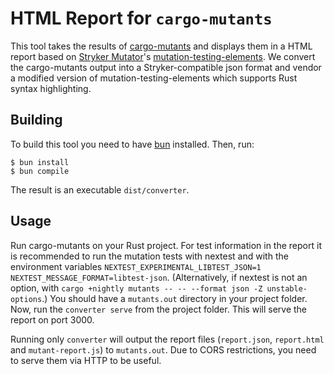 # HTML Report for `cargo-mutants`

This tool takes the results of [cargo-mutants](https://mutants.rs/) and displays them in a HTML report based on [Stryker Mutator](https://stryker-mutator.io/)'s [mutation-testing-elements](https://github.com/stryker-mutator/mutation-testing-elements/tree/master/packages/elements).
We convert the cargo-mutants output into a Stryker-compatible json format and vendor a modified version of mutation-testing-elements which supports Rust syntax highlighting.

## Building

To build this tool you need to have [bun](https://bun.sh) installed. Then, run:

```shell
$ bun install
$ bun compile
```

The result is an executable `dist/converter`.

## Usage

Run cargo-mutants on your Rust project. For test information in the report it is recommended to run the mutation tests with nextest and with the environment variables `NEXTEST_EXPERIMENTAL_LIBTEST_JSON=1 NEXTEST_MESSAGE_FORMAT=libtest-json`.
(Alternatively, if nextest is not an option, with `cargo +nightly mutants -- -- --format json -Z unstable-options`.)
You should have a `mutants.out` directory in your project folder.
Now, run the `converter serve` from the project folder. This will serve the report on port 3000.

Running only `converter` will output the report files (`report.json`, `report.html` and `mutant-report.js`) to `mutants.out`. Due to CORS restrictions, you need to serve them via HTTP to be useful.
